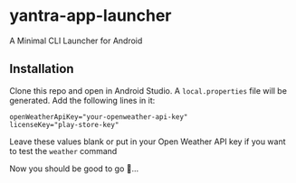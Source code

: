 # yantra-app-launcher
A Minimal CLI Launcher for Android

## Installation
Clone this repo and open in Android Studio. A `local.properties` file will be generated. Add the following lines in it:
```
openWeatherApiKey="your-openweather-api-key"
licenseKey="play-store-key"
```
Leave these values blank or put in your Open Weather API key if you want to test the `weather` command

Now you should be good to go 🚀...
